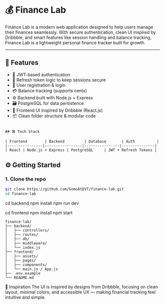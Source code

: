 # 💰 Finance Lab

Finance Lab is a modern web application designed to help users manage their finances seamlessly. With secure authentication, clean UI inspired by Dribbble, and smart features like session handling and balance tracking, Finance Lab is a lightweight personal finance tracker built for growth.

---

## 🚀 Features

- 🔐 JWT-based authentication
- 🔁 Refresh token logic to keep sessions secure
- 📝 User registration & login
- 💳 Balance tracking (supports cents)
- ⚙️ Backend built with Node.js + Express
- 🗃️ PostgreSQL for data persistence
- 🎨 Frontend UI inspired by Dribbble (React.js)
- 📦 Clean folder structure & modular code

```

## 🛠️ Tech Stack

| Frontend        | Backend         | Database       | Auth          |
|----------------|-----------------|----------------|---------------|
| React | Node.js + Express | PostgreSQL     | JWT + Refresh Tokens |

```

## ⚙️ Getting Started

### 1. Clone the repo

```bash
git clone https://github.com/GomoAtDVT/finance-lab.git
cd finance-lab

```
cd backend
npm install
npm run dev

cd frontend
npm install
npm start

```
finance-lab/
├── backend/
│   ├── controllers/
│   ├── routes/
│   ├── db/
│   ├── middleware/
│   └── index.js
├── frontend/
│   ├── assets/
│   ├── pages/
│   ├── components/
│   └── main.js / App.js
├── .env.example
└── README.md

```


🧠 Inspiration
The UI is inspired by designs from Dribbble, focusing on clean layout, minimal colors, and accessible UX — making financial tracking feel intuitive and simple.

